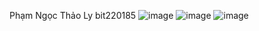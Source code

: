 Phạm Ngọc Thảo Ly
bit220185
![image](https://github.com/user-attachments/assets/d72e4ffe-b44d-4f5c-a19c-55d41189cf2e)
![image](https://github.com/user-attachments/assets/d389a430-cf2b-49a3-b453-e68bf51e3fdb)
![image](https://github.com/user-attachments/assets/d67172ba-c40b-4ae6-89ce-eb0911b43296)
######
